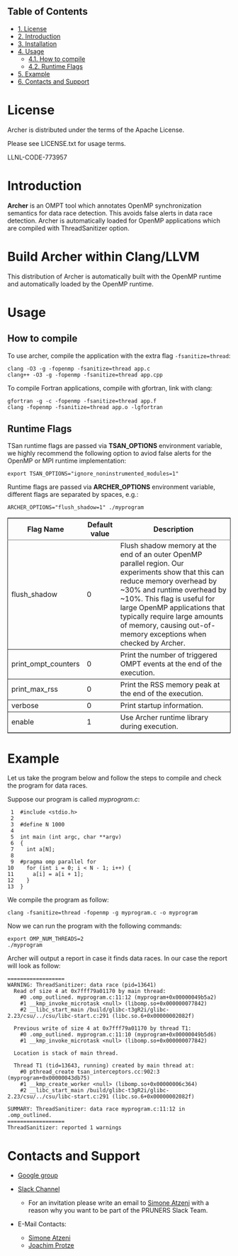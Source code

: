 <div id="table-of-contents">
<h2>Table of Contents</h2>
<div id="text-table-of-contents">
<ul>
<li><a href="#org8ca70b5">1. License</a></li>
<li><a href="#orgc6a2b10">2. Introduction</a></li>
<li><a href="#org9a459f1">3. Installation</a></li>
<li><a href="#orgb820ad0">4. Usage</a>
<ul>
<li><a href="#org213ff1a">4.1. How to compile</a></li>
<li><a href="#org110062c">4.2. Runtime Flags</a></li>
</ul>
</li>
<li><a href="#org73e58a9">5. Example</a></li>
<li><a href="#orgcc38a36">6. Contacts and Support</a></li>
</ul>
</div>
</div>


<a id="org8ca70b5"></a>

# License

Archer is distributed under the terms of the Apache License.

Please see LICENSE.txt for usage terms.

LLNL-CODE-773957

<a id="orgc6a2b10"></a>

# Introduction

**Archer** is an OMPT tool which annotates OpenMP synchronization semantics for data race
detection.
This avoids false alerts in data race detection.
Archer is automatically loaded for OpenMP applications which are compiled
with ThreadSanitizer option.

<a id="org9a459f1"></a>

# Build Archer within Clang/LLVM

This distribution of Archer is automatically built with the OpenMP runtime
and automatically loaded by the OpenMP runtime.

<a id="orgb820ad0"></a>

# Usage


<a id="org213ff1a"></a>

## How to compile

To use archer, compile the application with the extra flag
`-fsanitize=thread`:

    clang -O3 -g -fopenmp -fsanitize=thread app.c
    clang++ -O3 -g -fopenmp -fsanitize=thread app.cpp

To compile Fortran applications, compile with gfortran, link with clang:

    gfortran -g -c -fopenmp -fsanitize=thread app.f
    clang -fopenmp -fsanitize=thread app.o -lgfortran


<a id="org110062c"></a>

## Runtime Flags

TSan runtime flags are passed via **TSAN&#95;OPTIONS** environment variable,
we highly recommend the following option to aviod false alerts for the
OpenMP or MPI runtime implementation:

    export TSAN_OPTIONS="ignore_noninstrumented_modules=1"


Runtime flags are passed via **ARCHER&#95;OPTIONS** environment variable,
different flags are separated by spaces, e.g.:

    ARCHER_OPTIONS="flush_shadow=1" ./myprogram

<table border="2" cellspacing="0" cellpadding="6" rules="groups" frame="hsides">


<colgroup>
<col  class="org-left" />

<col  class="org-right" />

<col  class="org-left" />
</colgroup>
<thead>
<tr>
<th scope="col" class="org-left">Flag Name</th>
<th scope="col" class="org-right">Default value</th>
<th scope="col" class="org-left">Description</th>
</tr>
</thead>

<tbody>
<tr>
<td class="org-left">flush&#95;shadow</td>
<td class="org-right">0</td>
<td class="org-left">Flush shadow memory at the end of an outer OpenMP parallel region. Our experiments show that this can reduce memory overhead by ~30% and runtime overhead by ~10%. This flag is useful for large OpenMP applications that typically require large amounts of memory, causing out-of-memory exceptions when checked by Archer.</td>
</tr>
</tbody>

<tbody>
<tr>
<td class="org-left">print&#95;ompt&#95;counters</td>
<td class="org-right">0</td>
<td class="org-left">Print the number of triggered OMPT events at the end of the execution.</td>
</tr>
</tbody>

<tbody>
<tr>
<td class="org-left">print&#95;max&#95;rss</td>
<td class="org-right">0</td>
<td class="org-left">Print the RSS memory peak at the end of the execution.</td>
</tr>
</tbody>

<tbody>
<tr>
<td class="org-left">verbose</td>
<td class="org-right">0</td>
<td class="org-left">Print startup information.</td>
</tr>
</tbody>

<tbody>
<tr>
<td class="org-left">enable</td>
<td class="org-right">1</td>
<td class="org-left">Use Archer runtime library during execution.</td>
</tr>
</tbody>
</table>


<a id="org73e58a9"></a>

# Example

Let us take the program below and follow the steps to compile and
check the program for data races.

Suppose our program is called *myprogram.c*:

     1  #include <stdio.h>
     2
     3  #define N 1000
     4
     5  int main (int argc, char **argv)
     6  {
     7    int a[N];
     8
     9  #pragma omp parallel for
    10    for (int i = 0; i < N - 1; i++) {
    11      a[i] = a[i + 1];
    12    }
    13  }

We compile the program as follow:

    clang -fsanitize=thread -fopenmp -g myprogram.c -o myprogram

Now we can run the program with the following commands:

    export OMP_NUM_THREADS=2
    ./myprogram

Archer will output a report in case it finds data races. In our case
the report will look as follow:

    ==================
    WARNING: ThreadSanitizer: data race (pid=13641)
      Read of size 4 at 0x7fff79a01170 by main thread:
        #0 .omp_outlined. myprogram.c:11:12 (myprogram+0x00000049b5a2)
        #1 __kmp_invoke_microtask <null> (libomp.so+0x000000077842)
        #2 __libc_start_main /build/glibc-t3gR2i/glibc-2.23/csu/../csu/libc-start.c:291 (libc.so.6+0x00000002082f)

      Previous write of size 4 at 0x7fff79a01170 by thread T1:
        #0 .omp_outlined. myprogram.c:11:10 (myprogram+0x00000049b5d6)
        #1 __kmp_invoke_microtask <null> (libomp.so+0x000000077842)

      Location is stack of main thread.

      Thread T1 (tid=13643, running) created by main thread at:
        #0 pthread_create tsan_interceptors.cc:902:3 (myprogram+0x00000043db75)
        #1 __kmp_create_worker <null> (libomp.so+0x00000006c364)
        #2 __libc_start_main /build/glibc-t3gR2i/glibc-2.23/csu/../csu/libc-start.c:291 (libc.so.6+0x00000002082f)

    SUMMARY: ThreadSanitizer: data race myprogram.c:11:12 in .omp_outlined.
    ==================
    ThreadSanitizer: reported 1 warnings


<a id="orgcc38a36"></a>

# Contacts and Support

-   [Google group](https://groups.google.com/forum/#!forum/archer-pruner)
-   [Slack Channel](https://pruners.slack.com)

    <ul style="list-style-type:circle"> <li> For an invitation please write an email to <a href="mailto:simone@cs.utah.edu?Subject=[archer-slack] Slack Invitation" target="_top">Simone Atzeni</a> with a reason why you want to be part of the PRUNERS Slack Team. </li> </ul>
-   E-Mail Contacts:

    <ul style="list-style-type:circle"> <li> <a href="mailto:simone@cs.utah.edu?Subject=[archer-dev]%20" target="_top">Simone Atzeni</a> </li> <li> <a href="mailto:protze@itc.rwth-aachen.de?Subject=[archer-dev]%20" target="_top">Joachim Protze</a> </li> </ul>


